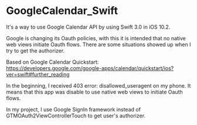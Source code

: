 # GoogleCalendar_Swift
It's a way to use Google Calendar API by using Swift 3.0 in iOS 10.2.

Google is changing its Oauth policies, with this it is intended that no native web views initiate Oauth flows. There are some situations showed up when I try to get the authorizer. 

Based on Google Calendar Quickstart: https://developers.google.com/google-apps/calendar/quickstart/ios?ver=swift#further_reading

In the beginning, I received 403 error: disallowed_useragent on my phone. It means that this app was disable to use native web views to initiate Oauth flows.  

In my project, I use Google SignIn framework instead of GTMOAuth2ViewControllerTouch to get user's authorizer. 
